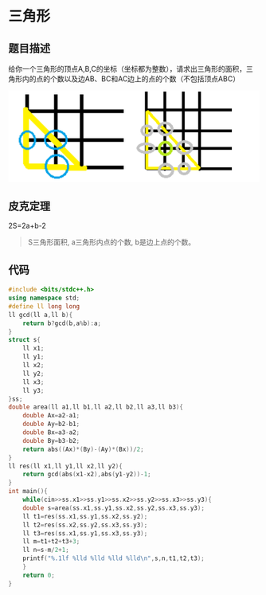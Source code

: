# 三角形

## 题目描述

给你一个三角形的顶点A,B,C的坐标（坐标都为整数），请求出三角形的面积，三角形内的点的个数以及边AB、BC和AC边上的点的个数（不包括顶点ABC）

![](./三角形.png)

## 皮克定理

2S=2a+b-2
>S三角形面积, a三角形内点的个数, b是边上点的个数。

## 代码

```c++
#include <bits/stdc++.h>
using namespace std;
#define ll long long
ll gcd(ll a,ll b){
    return b?gcd(b,a%b):a;
}
struct s{
    ll x1;
    ll y1;
    ll x2;
    ll y2;
    ll x3;
    ll y3;
}ss;
double area(ll a1,ll b1,ll a2,ll b2,ll a3,ll b3){
    double Ax=a2-a1;
    double Ay=b2-b1;
    double Bx=a3-a2;
    double By=b3-b2;
    return abs((Ax)*(By)-(Ay)*(Bx))/2;
}
ll res(ll x1,ll y1,ll x2,ll y2){
    return gcd(abs(x1-x2),abs(y1-y2))-1;
}
int main(){
    while(cin>>ss.x1>>ss.y1>>ss.x2>>ss.y2>>ss.x3>>ss.y3){
    double s=area(ss.x1,ss.y1,ss.x2,ss.y2,ss.x3,ss.y3);
    ll t1=res(ss.x1,ss.y1,ss.x2,ss.y2);
    ll t2=res(ss.x2,ss.y2,ss.x3,ss.y3);
    ll t3=res(ss.x1,ss.y1,ss.x3,ss.y3);
    ll m=t1+t2+t3+3;
    ll n=s-m/2+1;
    printf("%.1lf %lld %lld %lld %lld\n",s,n,t1,t2,t3);
    }
    return 0;
}
```